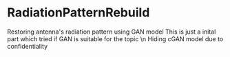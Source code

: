 # RadiationPatternRebuild
Restoring antenna's radiation pattern using GAN model
This is just a inital part which tried if GAN is suitable for the topic \n
Hiding cGAN model due to confidentiality

